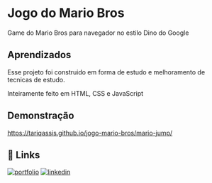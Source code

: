 
# Jogo do Mario Bros

Game do Mario Bros para navegador no estilo Dino do Google



## Aprendizados

Esse projeto foi construido em forma de estudo e melhoramento de tecnicas de estudo.


Inteiramente feito em HTML, CSS e JavaScript 



## Demonstração

https://tariqassis.github.io/jogo-mario-bros/mario-jump/


## 🔗 Links
[![portfolio](https://img.shields.io/badge/my_portfolio-000?style=for-the-badge&logo=ko-fi&logoColor=white)](https://github.com/Tariqassis)
[![linkedin](https://img.shields.io/badge/linkedin-0A66C2?style=for-the-badge&logo=linkedin&logoColor=white)](https://www.linkedin.com/in/tariq-assis/)


